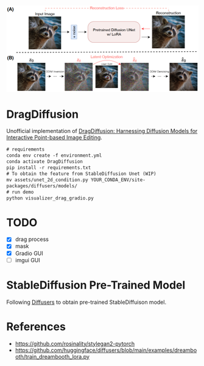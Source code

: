 <img src="assets/dragdiffusion.png" width="750" alt="Architecture of DragDiffuison"/>

# DragDiffusion
Unofficial implementation of [DragDiffusion: Harnessing Diffusion Models for Interactive Point-based Image Editing](https://arxiv.org/abs/2306.14435).

```shell
# requirements
conda env create -f environment.yml
conda activate DragDiffusion
pip install -r requirements.txt
# To obtain the feature from StableDiffusion Unet (WIP)
mv assets/unet_2d_condition.py YOUR_CONDA_ENV/site-packages/diffusers/models/
# run demo
python visualizer_drag_gradio.py
```

# TODO
- [x] drag process
- [x] mask
- [x] Gradio GUI
- [ ] imgui GUI

# StableDiffusion Pre-Trained Model
Following [Diffusers](https://github.com/huggingface/diffusers) to obtain pre-trained StableDiffuison model.

# References
- https://github.com/rosinality/stylegan2-pytorch
- https://github.com/huggingface/diffusers/blob/main/examples/dreambooth/train_dreambooth_lora.py
